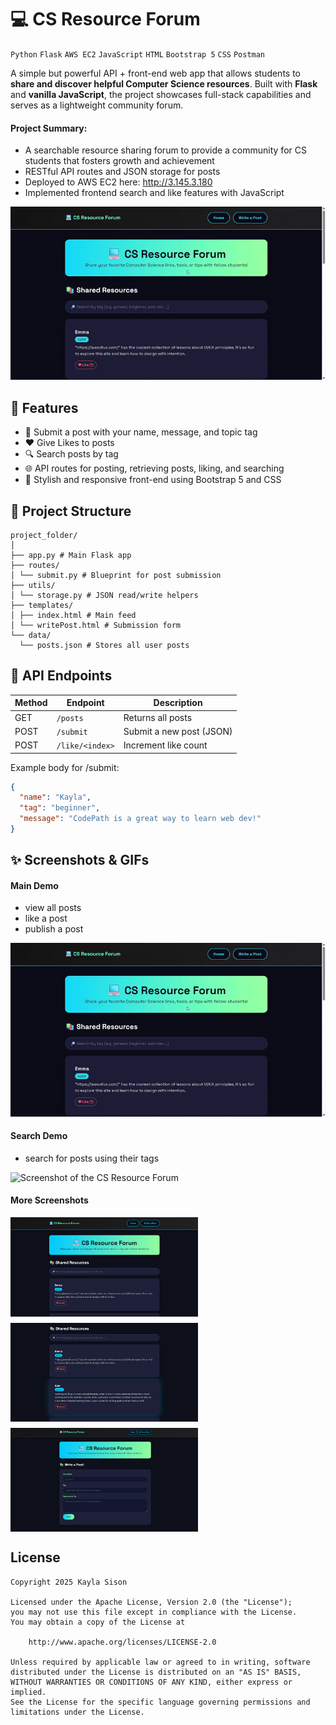 # 💻 CS Resource Forum
`Python` `Flask` `AWS EC2` `JavaScript` `HTML` `Bootstrap 5` `CSS` `Postman`

A simple but powerful API + front-end web app that allows students to **share and discover helpful Computer Science resources**. Built with **Flask** and **vanilla JavaScript**, the project showcases full-stack capabilities and serves as a lightweight community forum.

#### Project Summary:
- A searchable resource sharing forum to provide a community for CS students that fosters growth and achievement
- RESTful API routes and JSON storage for posts
- Deployed to AWS EC2 here: http://3.145.3.180
- Implemented frontend search and like features with JavaScript

![Screenshot of the CS Resource Forum](assets/CSR_demo_GIF.gif)


## 🚀 Features

- 🔄 Submit a post with your name, message, and topic tag
- ❤️ Give Likes to posts
- 🔍 Search posts by tag
- 🌐 API routes for posting, retrieving posts, liking, and searching
- 🎨 Stylish and responsive front-end using Bootstrap 5 and CSS



## 📂 Project Structure
```
project_folder/
│
├── app.py # Main Flask app
├── routes/
│ └── submit.py # Blueprint for post submission
├── utils/
│ └── storage.py # JSON read/write helpers
├── templates/
│ ├── index.html # Main feed
│ └── writePost.html # Submission form
└── data/
  └── posts.json # Stores all user posts
```


## 🧪 API Endpoints
| Method | Endpoint       | Description              |
|--------|----------------|--------------------------|
| GET    | `/posts`       | Returns all posts        |
| POST   | `/submit`      | Submit a new post (JSON) |
| POST   | `/like/<index>`| Increment like count     |

Example body for /submit:

```json
{
  "name": "Kayla",
  "tag": "beginner",
  "message": "CodePath is a great way to learn web dev!"
}
```

## ✨ Screenshots & GIFs
#### Main Demo
- view all posts
- like a post
- publish a post

![Screenshot of the CS Resource Forum](assets/CSR_demo_GIF.gif)


#### Search Demo
- search for posts using their tags

![Screenshot of the CS Resource Forum](assets/CSR_demo_search_GIF.gif)


#### More Screenshots
<div style="display: flex; flex-direction: column; gap: 10px;">
  <img src="assets/CSR_home.png" width="300"/>
  <img src="assets/CSR_sharedResources.png" width="300"/>
  <img src="assets/CSR_form.png" width="300"/>
</div>

## License

    Copyright 2025 Kayla Sison

    Licensed under the Apache License, Version 2.0 (the "License");
    you may not use this file except in compliance with the License.
    You may obtain a copy of the License at

        http://www.apache.org/licenses/LICENSE-2.0

    Unless required by applicable law or agreed to in writing, software
    distributed under the License is distributed on an "AS IS" BASIS,
    WITHOUT WARRANTIES OR CONDITIONS OF ANY KIND, either express or implied.
    See the License for the specific language governing permissions and
    limitations under the License.